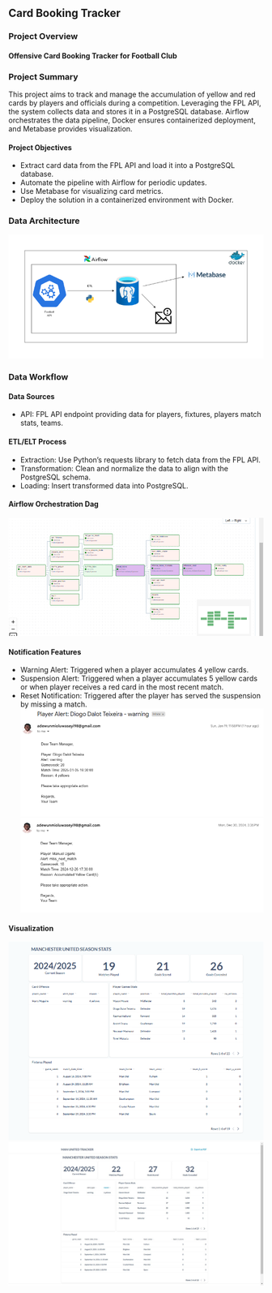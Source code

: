 ## Card Booking Tracker
### Project Overview
#### Offensive Card Booking Tracker for Football Club

### Project Summary
This project aims to track and manage the accumulation of yellow and red cards by players and officials during a competition. Leveraging the FPL API, the system collects data and stores it in a PostgreSQL database. Airflow orchestrates the data pipeline, Docker ensures containerized deployment, and Metabase provides visualization.

#### Project Objectives
- Extract card data from the FPL API and load it into a PostgreSQL database.
- Automate the pipeline with Airflow for periodic updates.
- Use Metabase for visualizing card metrics.
- Deploy the solution in a containerized environment with Docker.

### Data Architecture
![workflow](/asset/epl_architecture.png)

### Data Workflow
#### Data Sources
- API: FPL API endpoint providing data for players, fixtures, players match stats, teams.
#### ETL/ELT Process
- Extraction:
    Use Python’s requests library to fetch data from the FPL API.
- Transformation:
    Clean and normalize the data to align with the PostgreSQL schema.
- Loading:
    Insert transformed data into PostgreSQL.
#### Airflow Orchestration Dag
![dag](/asset/dag_flow_tracker.png)

#### Notification Features
- Warning Alert:
    Triggered when a player accumulates 4 yellow cards.
- Suspension Alert:
    Triggered when a player accumulates 5 yellow cards or when player receives a red card in the most recent match.
- Reset Notification:
    Triggered after the player has served the suspension by missing a match.
![notify1](/asset/offence_notification.png)
![notify2](/asset/offence_notification2.png)

#### Visualization
![viz](/asset/tracker_viz.png)
![viz2](/asset/tracker_viz2.png)
